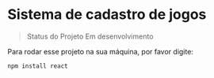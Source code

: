 # Sistema de cadastro de jogos

> Status do Projeto Em desenvolvimento

Para rodar esse projeto na sua máquina, por favor digite:

```
npm install react
```
